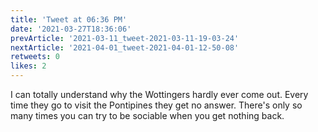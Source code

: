 ```yaml
---
title: 'Tweet at 06:36 PM'
date: '2021-03-27T18:36:06'
prevArticle: '2021-03-11_tweet-2021-03-11-19-03-24'
nextArticle: '2021-04-01_tweet-2021-04-01-12-50-08'
retweets: 0
likes: 2
---
```

I can totally understand why the Wottingers hardly ever come out. Every time they go to visit the Pontipines they get no answer. There's only so many times you can try to be sociable when you get nothing back.